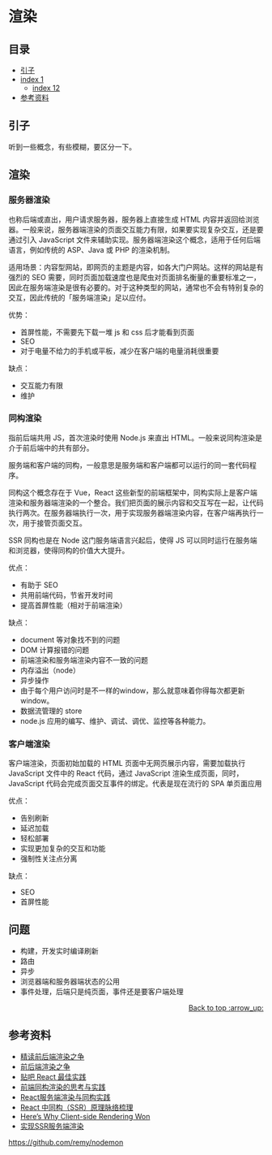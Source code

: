 # 渲染
## <a name="index"></a> 目录
- [引子](#start)
- [index 1](#index1)
  - [index 12](#index12)
- [参考资料](#reference)


## <a name="start"></a> 引子
听到一些概念，有些模糊，要区分一下。

## 渲染
### 服务器渲染
也称后端或直出，用户请求服务器，服务器上直接生成 HTML 内容并返回给浏览器。一般来说，服务器端渲染的页面交互能力有限，如果要实现复杂交互，还是要通过引入 JavaScript 文件来辅助实现。服务器端渲染这个概念，适用于任何后端语言，例如传统的 ASP、Java 或 PHP 的渲染机制。

适用场景：内容型网站，即网页的主题是内容，如各大门户网站。这样的网站是有强烈的 SEO 需要，同时页面加载速度也是爬虫对页面排名衡量的重要标准之一，因此在服务端渲染是很有必要的。对于这种类型的网站，通常也不会有特别复杂的交互，因此传统的「服务端渲染」足以应付。

优势：
- 首屏性能，不需要先下载一堆 js 和 css 后才能看到页面
- SEO
- 对于电量不给力的手机或平板，减少在客户端的电量消耗很重要

缺点：
- 交互能力有限
- 维护

### 同构渲染
指前后端共用 JS，首次渲染时使用 Node.js 来直出 HTML。一般来说同构渲染是介于前后端中的共有部分。

服务端和客户端的同构，一般意思是服务端和客户端都可以运行的同一套代码程序。

同构这个概念存在于 Vue，React 这些新型的前端框架中，同构实际上是客户端渲染和服务器端渲染的一个整合。我们把页面的展示内容和交互写在一起，让代码执行两次。在服务器端执行一次，用于实现服务器端渲染内容，在客户端再执行一次，用于接管页面交互。

SSR 同构也是在 Node 这门服务端语言兴起后，使得 JS 可以同时运行在服务端和浏览器，使得同构的价值大大提升。

优点：
- 有助于 SEO
- 共用前端代码，节省开发时间
- 提高首屏性能（相对于前端渲染）

缺点：
- document 等对象找不到的问题
- DOM 计算报错的问题
- 前端渲染和服务端渲染内容不一致的问题
- 内存溢出（node）
- 异步操作
- 由于每个用户访问时是不一样的window，那么就意味着你得每次都更新window。
- 数据流管理的 store
- node.js 应用的编写、维护、调试、调优、监控等各种能力。

### 客户端渲染
客户端渲染，页面初始加载的 HTML 页面中无网页展示内容，需要加载执行JavaScript 文件中的 React 代码，通过 JavaScript 渲染生成页面，同时，JavaScript 代码会完成页面交互事件的绑定。代表是现在流行的 SPA 单页面应用

优点：
- 告别刷新
- 延迟加载
- 轻松部署
- 实现更加复杂的交互和功能
- 强制性关注点分离

缺点：
- SEO
- 首屏性能

## 问题
- 构建，开发实时编译刷新
- 路由
- 异步
- 浏览器端和服务器端状态的公用
- 事件处理，后端只是纯页面，事件还是要客户端处理


<div align="right"><a href="#index">Back to top :arrow_up:</a></div>


## <a name="reference"></a> 参考资料
- [精读前后端渲染之争][url-blog1]
- [前后端渲染之争][url-blog2]
- [贴吧 React 最佳实践][url-blog3]
- [前端同构渲染的思考与实践][url-blog4]
- [React服务端渲染与同构实践][url-blog5]
- [React 中同构（SSR）原理脉络梳理][url-blog6]
- [Here’s Why Client-side Rendering Won][url-blog7]
- [实现SSR服务端渲染][url-blog8]



[url-base]:https://xxholic.github.io/segment

[url-blog1]:https://github.com/camsong/blog/issues/8
[url-blog2]:https://github.com/dt-fe/weekly/issues/5
[url-blog3]:https://github.com/ascoders/blog/issues/6
[url-blog4]:https://juejin.im/post/5c821dc45188257e1f2915b1
[url-blog5]:https://imweb.io/topic/5d2da910b17a4bd24bd0678a
[url-blog6]:https://segmentfault.com/a/1190000016722457
[url-blog7]:https://www.freecodecamp.org/news/heres-why-client-side-rendering-won-46a349fadb52/
[url-blog8]:https://juejin.im/post/5c8eed02f265da6824186088#heading-0


https://github.com/remy/nodemon

